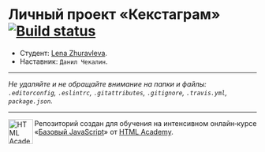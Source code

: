 # Личный проект «Кекстаграм» [![Build status][travis-image]][travis-url]

* Студент: [Lena Zhuravleva](https://up.htmlacademy.ru/javascript/9/user/337259).
* Наставник: `Данил Чекалин`.

---

_Не удаляйте и не обращайте внимание на папки и файлы:_<br>
_`.editorconfig`, `.eslintrc`, `.gitattributes`, `.gitignore`, `.travis.yml`, `package.json`._

---

<a href="https://htmlacademy.ru/intensive/javascript"><img align="left" width="50" height="50" title="HTML Academy" src="https://up.htmlacademy.ru/static/img/intensive/javascript/logo-for-github.svg"></a>

Репозиторий создан для обучения на интенсивном онлайн‑курсе «[Базовый JavaScript](https://htmlacademy.ru/intensive/javascript)» от [HTML Academy](https://htmlacademy.ru).

[travis-image]: https://travis-ci.org/htmlacademy-javascript/337259-kekstagram.svg?branch=master
[travis-url]: https://travis-ci.org/htmlacademy-javascript/337259-kekstagram
